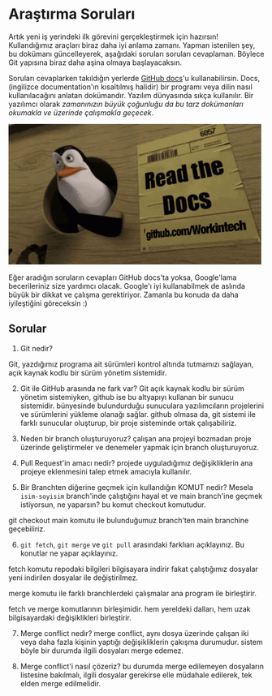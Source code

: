 # Araştırma Soruları

Artık yeni iş yerindeki ilk görevini gerçekleştirmek için hazırsın! Kullandığımız araçları biraz daha iyi anlama zamanı. Yapman istenilen şey, bu dokümanı güncelleyerek, aşağıdaki soruları soruları cevaplaman. Böylece Git yapısına biraz daha aşina olmaya başlayacaksın.

Soruları cevaplarken takıldığın yerlerde [GitHub docs](https://docs.github.com/en)'u kullanabilirsin. Docs, (ingilizce documentation'ın kısaltılmış halidir) bir programı veya dilin nasıl kullanılacağını anlatan dokümandır. Yazılım dünyasında sıkça kullanılır. Bir yazılımcı olarak _zamanınızın büyük çoğunluğu da bu tarz dokümanları okumakla ve üzerinde çalışmakla geçecek_.

![READ THE DOCS](https://github.com/Workintech/FSWeb-S1G1-Projesi-Web-Development-Projesi-icin-Git/blob/main/read-the-docs-wit.gif?raw=true)

Eğer aradığın soruların cevapları GitHub docs'ta yoksa, Google'lama becerileriniz size yardımcı olacak. Google'ı iyi kullanabilmek de aslında büyük bir dikkat ve çalışma gerektiriyor. Zamanla bu konuda da daha iyileştiğini göreceksin :)

## Sorular

1. Git nedir?

Git, yazdığımız programa ait sürümleri kontrol altında tutmamızı sağlayan, açık kaynak kodlu bir sürüm yönetim sistemidir.



2. Git ile GitHub arasında ne fark var?
Git açık kaynak kodlu bir sürüm yönetim sistemiyken, github ise bu altyapıyı kullanan bir sunucu sistemidir. bünyesinde bulundurduğu sunuculara yazılımcıların projelerini ve sürümlerini yükleme olanağı sağlar.
github olmasa da, git sistemi ile farklı sunucular oluşturup, bir proje sisteminde ortak çalışabiliriz.




3. Neden bir branch oluşturuyoruz?
çalışan ana projeyi bozmadan proje üzerinde geliştirmeler ve denemeler yapmak için branch oluşturuyoruz.




4. Pull Request'in amacı nedir?
projede uyguladığımız değişikliklerin ana projeye eklenmesini talep etmek amacıyla kullanılır. 



5. Bir Branchten diğerine geçmek için kullandığın KOMUT nedir? Mesela `isim-soyisim` branch'inde çalıştığını hayal et ve main branch'ine geçmek istiyorsun, ne yaparsın?
bu komut checkout komutudur.

git checkout main
komutu ile bulunduğumuz branch'ten main branchine geçebiliriz.


6. `git fetch`, `git merge` ve `git pull` arasındaki farklıarı açıklayınız. Bu konutlar ne yapar açıklayınız.

fetch komutu repodaki bilgileri bilgisayara indirir fakat çalıştığımız dosyalar yeni indirilen dosyalar ile değiştirilmez.

merge komutu ile farklı branchlerdeki çalışmalar ana program ile birleştirir.

fetch ve merge komutlarının birleşimidir. hem yereldeki dalları, hem uzak bilgisayardaki değişiklikleri birleştirir.



7. Merge conflict nedir?
merge conflict, aynı dosya üzerinde çalışan iki veya daha fazla kişinin yaptığı değişikliklerin çakışma durumudur. sistem böyle bir durumda ilgili dosyaları merge edemez.


8. Merge conflict'i nasıl çözeriz?
bu durumda merge edilemeyen dosyaların listesine bakılmalı, ilgili dosyalar gerekirse elle müdahale edilerek, tek elden merge edilmelidir.